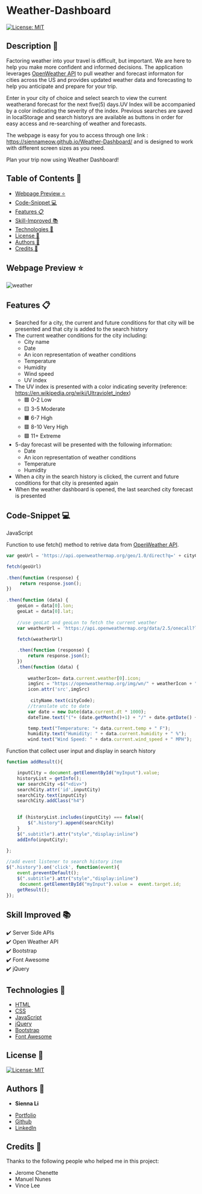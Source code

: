 # Weather-Dashboard
[![License: MIT](https://img.shields.io/badge/License-MIT-yellow.svg)](https://github.com/siennameow/Weather-Dashboard/blob/main/LICENSE)

## Description 📝 

Factoring weather into your travel is difficult, but important. We are here to help you make more confident and informed decisions. The application leverages [OpenWeather API](https://openweathermap.org/api) to pull weather and forecast informaton for cities across the US and provides updated weather data and forecasting to help you anticipate and prepare for your trip. 

Enter in your city of choice and select search to view the current weatherand forecast for the next five(5) days.UV Index will be accompanied by a color indicating the severity of the index. Previous searches are saved in localStorage and search historys are available as buttons in order for easy access and re-searching of weather and forecasts.

The webpage is easy for you to access through one link : https://siennameow.github.io/Weather-Dashboard/ and is designed to work with different screen sizes as you need.

Plan your trip now using Weather Dashboard!


## Table of Contents 📖

* [Webpage Preview ⭐](#webpage-preview-)
* [Code-Snippet 💻](#code-snippet-)
* [Features 📋](#custom-features-)
* [Skill-Improved 📚](#skill-improved-)
* [Technologies 🔧](#technologies-)
* [License 📜](#license-)
* [Authors 👩](#authors-)
* [Credits 🙌](#credits-)

## Webpage Preview ⭐

![weather](https://user-images.githubusercontent.com/101283174/171314818-e8a59380-02c9-4088-9166-b46f35f35839.png)

## Features 📋

- Searched for a city, the current and future conditions for that city will be presented and that city is added to the search history
- The current weather conditions for the city including:
    - City name
    - Date
    - An icon representation of weather conditions
    - Temperature
    - Humidity
    - Wind speed
    - UV index
- The UV index is presented with a color indicating severity (reference: https://en.wikipedia.org/wiki/Ultraviolet_index)
    - 🟩  0-2 Low
    - 🟨  3-5 Moderate
    - 🟧  6-7 High 
    - 🟥  8-10 Very High
    - 🟪  11+ Extreme
- 5-day forecast will be presented with the following information:
    - Date
    - An icon representation of weather conditions
    - Temperature
    - Humidity
- When a city in the search history is clicked, the current and future conditions for that city is presented again
- When the weather dashboard is opened, the last searched city forecast is presented

## Code-Snippet 💻

JavaScript

Function to use fetch() method to retrive data from [OpenWeather API](https://openweathermap.org/api).

```JavaScript
var geoUrl = 'https://api.openweathermap.org/geo/1.0/direct?q=' + cityCode + "," + countryCode + "&limit=5&appid=7d1b285353ccacd5326159e04cfab063"

fetch(geoUrl)
    
.then(function (response) {
     return response.json();
})
    
.then(function (data) {
    geoLon = data[0].lon;
    geoLat = data[0].lat;
    
    //use geoLat and geoLon to fetch the current weather
    var weatherUrl = 'https://api.openweathermap.org/data/2.5/onecall?lat=' + geoLat + "&lon="+ geoLon + "&exclude=minutely,hourly,alerts&units=imperial&appid=7d1b285353ccacd5326159e04cfab063";
            
    fetch(weatherUrl)

    .then(function (response) {
        return response.json();
    })
    .then(function (data) {
 
        weatherIcon= data.current.weather[0].icon;
        imgSrc = "https://openweathermap.org/img/wn/" + weatherIcon + ".png";
        icon.attr('src',imgSrc)
        
         cityName.text(cityCode);
        //translate utc to date
        var date = new Date(data.current.dt * 1000);
        dateTime.text("("+ (date.getMonth()+1) + "/" + date.getDate() + "/" + date.getFullYear() + ")");

        temp.text("Temperature: "+ data.current.temp + " F");
        humidity.text("Humidity: " + data.current.humidity + " %");
        wind.text("Wind Speed: " + data.current.wind_speed + " MPH");
```


Function that collect user input and display in search history

```JavaScript
function addResult(){

    inputCity = document.getElementById("myInput").value;  
    historyList = getInfo();
    var searchCity =$("<div>") 
    searchCity.attr('id',inputCity) 
    searchCity.text(inputCity) 
    searchCity.addClass("h4")

    
    if (historyList.includes(inputCity) === false){
        $(".history").append(searchCity)
    }
    $(".subtitle").attr("style","display:inline")
    addInfo(inputCity);
    
}; 

//add event listener to search history item
$(".history").on('click', function(event){
    event.preventDefault();
    $(".subtitle").attr("style","display:inline")
     document.getElementById("myInput").value =  event.target.id;
    getResult(); 
});
```

## Skill Improved 📚
✔️ Server Side APIs\
✔️ Open Weather API\
✔️ Bootstrap\
✔️ Font Awesome\
✔️ jQuery


## Technologies 🔧

* [HTML](https://developer.mozilla.org/en-US/docs/Web/HTML)
* [CSS](https://developer.mozilla.org/en-US/docs/Web/CSS)
* [JavaScript](https://developer.mozilla.org/en-US/docs/Web/JavaScript)
* [jQuery](https://jquery.com/)
* [Bootstrap](https://getbootstrap.com/)
* [Font Awesome](https://fontawesome.com/)

## License 📜
[![License: MIT](https://img.shields.io/badge/License-MIT-yellow.svg)](https://github.com/siennameow/Weather-Dashboard/blob/main/LICENSE)

## Authors 👩

* **Sienna Li** 

- [Portfolio](#)
- [Github](https://github.com/siennameow)
- [LinkedIn](https://www.linkedin.com/in/hexuanli/)


## Credits 🙌

Thanks to the following people who helped me in this project:
- Jerome Chenette
- Manuel Nunes
- Vince Lee
